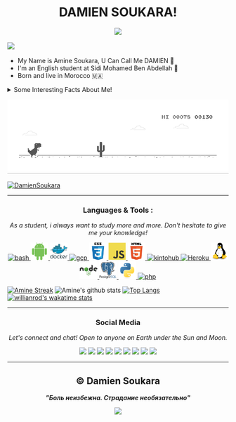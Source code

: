 <h1 align="center"> DAMIEN SOUKARA! </h1> 
<p align="center">
<img src="https://hits.seeyoufarm.com/api/count/incr/badge.svg?url=https://github.com/AmineSoukara/&title=Profile%20Views">
</p>
<a href="https://AmineSoukara.github.io"><img src="https://i.imgur.com/07aPB5A.jpg"></a>

- My Name is Amine Soukara, U Can Call Me DAMIEN 👾
- I'm an English student at Sidi Mohamed Ben Abdellah 🏫
- Born and live in Morocco 🇲🇦

<details>
  <summary>Some Interesting Facts About Me!</summary>
  
  - Ta Qlwa Gha Kmel Tri9k Bla Mt9ra 😄 
  
  - Makla N3as, Github Games 🎮

  - Listening To Music While Coding, And Developing Useful Codes. ⭐️
  
  - Reading Novels, Action and Adventure, Autobiography & Biography, Comics, Detective and Mystery, Fantasy, Historical Fiction, Sci-Fi, History book 📚
</details>

![RUN](https://github.com/AmineSoukara/AmineSoukara/raw/master/dino.gif)
 
<a href="https://AmineSoukara.me"><img src="https://github-stats-alpha.vercel.app/api/?username=AmineSoukara&cc=000&tc=fff&ic=fff" alt="DamienSoukara"></a>

<hr>
<h3 align="center">Languages & Tools :</h3>
<p align="center"><i>As a student, i always want to study more and more. Don't hesitate to give me your knowledge!</i></p>
<p align="center">
<a href="https://www.gnu.org/software/bash/" target="_blank"> <img src="https://www.vectorlogo.zone/logos/gnu_bash/gnu_bash-icon.svg" alt="bash" width="40" height="40"/> </a>
<a href="https://www.android.com/" target="_blank"> <img src="https://raw.githubusercontent.com/github/explore/80688e429a7d4ef2fca1e82350fe8e3517d3494d/topics/android/android.png" alt="android" width="40" height="40"/> </a>
<a href="https://www.docker.com/" target="_blank"> <img src="https://raw.githubusercontent.com/devicons/devicon/master/icons/docker/docker-original-wordmark.svg" alt="docker" width="40" height="40"/> </a>
<a href="https://cloud.google.com" target="_blank"> <img src="https://www.vectorlogo.zone/logos/google_cloud/google_cloud-icon.svg" alt="gcp" width="40" height="40"/> </a>
<a href="https://css.com" target="_blank"> <img src="https://raw.githubusercontent.com/github/explore/80688e429a7d4ef2fca1e82350fe8e3517d3494d/topics/css/css.png" alt="css" width="40" height="40"/> </a>
<a href="https://developer.mozilla.org/en-US/docs/Web/JavaScript" target="_blank"> <img src="https://raw.githubusercontent.com/devicons/devicon/master/icons/javascript/javascript-original.svg" alt="javascript" width="40" height="40"/> </a>
<a href="https://www.w3.org/html/" target="_blank"> <img src="https://raw.githubusercontent.com/devicons/devicon/master/icons/html5/html5-original-wordmark.svg" alt="html5" width="40" height="40"/> </a>
<a href="https://kintohub.com" target="_blank"> <img src="https://s3-ap-east-1.amazonaws.com/whub-files/uploads/logo/file/5ab0df64edabaf29737aea1e/large_Twitter_Facebook_LinkedIn_Profile.png" alt="kintohub" width="50" height="50"/> </a>
<a href="https://heroku.com" target="_blank"> <img src="https://www.vectorlogo.zone/logos/heroku/heroku-icon.svg" alt="Heroku" height="40"/> </a>
<a href="https://www.linux.org/" target="_blank"> <img src="https://raw.githubusercontent.com/devicons/devicon/master/icons/linux/linux-original.svg" alt="linux" width="40" height="40"/> </a>
<a href="https://nodejs.org" target="_blank"> <img src="https://raw.githubusercontent.com/devicons/devicon/master/icons/nodejs/nodejs-original-wordmark.svg" alt="nodejs" width="40" height="40"/> </a>
<a href="https://www.postgresql.org" target="_blank"> <img src="https://raw.githubusercontent.com/devicons/devicon/master/icons/postgresql/postgresql-original-wordmark.svg" alt="postgresql" width="40" height="40"/> </a>
<a href="https://www.python.org" target="_blank"> <img src="https://raw.githubusercontent.com/devicons/devicon/master/icons/python/python-original.svg" alt="python" width="40" height="40"/> </a>
<a href="https://php.com/" target="_blank"> <img src="https://raw.githubusercontent.com/jmnote/z-icons/master/svg/php.svg" alt="php" width="40" height="40"/> </a> </p>
</p>
<p align="center">
</p>

[![Amine Streak](https://github-readme-streak-stats.herokuapp.com/?user=AmineSoukara&currStreakNum=ff0000&fire=red&sideLabels=00000)](https://github.com/AmineSoukara)
![Amine's github stats](https://github-readme-stats.vercel.app/api?username=AmineSoukara&show_icons=true)
[![Top Langs](https://github-readme-stats.vercel.app/api/top-langs/?username=AmineSoukara&layout=compact)](https://github.com/AmineSoukara)
[![willianrod's wakatime stats](https://github-readme-stats.vercel.app/api/wakatime?username=AmineSoukara)](https://github.com/AmineSoukara)

<hr>
<h3 align="center">Social Media</h3>
<p align="center"><i>Let's connect and chat! Open to anyone on Earth under the Sun and Moon.</i></p>
<p align="center">
<a href="https://bit.ly/AmineSoukaraIG" alt="Instagram"><img height="45" src="https://raw.githubusercontent.com/AmineSoukara/AmineSoukara.github.io/master/img/logo/instagram.ico"></a>
<a href="https://bit.ly/AmineSoukaraTme" alt="Telegram"><img height="45" src="https://raw.githubusercontent.com/AmineSoukara/AmineSoukara.github.io/master/img/logo/telegram.ico"></a>
<a href="https://bit.ly/AmineSoukaraTwitter" alt="Twitter"><img height="45" src="https://raw.githubusercontent.com/AmineSoukara/AmineSoukara.github.io/master/img/logo/twitter.ico"></a>
<a href="https://bit.ly/AmineSoukaraFacebook" alt="Facebook"><img height="45" src="https://raw.githubusercontent.com/AmineSoukara/AmineSoukara.github.io/master/img/logo/facebook.ico"></a>
<a href="https://bit.ly/AmineSoukaraSnap" alt="Snap"><img height="45" src="https://raw.githubusercontent.com/AmineSoukara/AmineSoukara.github.io/master/img/logo/snap.ico"></a>
<a href="https://bit.ly/AmineSoukaraWhtsp" alt="WhatsApp"><img height="48" src="https://raw.githubusercontent.com/AmineSoukara/AmineSoukara.github.io/master/img/logo/whtsp.ico"></a>
<a href="https://bit.ly/AmineSoukaraGit" alt="Github"><img height="45" src="https://raw.githubusercontent.com/AmineSoukara/AmineSoukara.github.io/master/img/logo/github.ico"></a>
<a href="https://bit.ly/AmineSoukaraYoutube" alt="Youtube"><img height="45" src="https://raw.githubusercontent.com/AmineSoukara/AmineSoukara.github.io/master/img/logo/youtube.ico"></a>
<a href="mailto:AmineSoukara@gmail.com" alt="Gmail"><img height="45" src="https://raw.githubusercontent.com/AmineSoukara/AmineSoukara.github.io/master/img/logo/gmail.ico"></a>
</p>

<hr>
<h2 align="center">©️ Damien Soukara</h2>
<p align="center"><b><i>"Боль неизбежна. Страдание необязательно"</i></b></p>
<p align="center">
<img src="https://hits.seeyoufarm.com/api/count/incr/badge.svg?url=https://github.com/AmineSoukara/&title=Profile%20Views">
</p>
